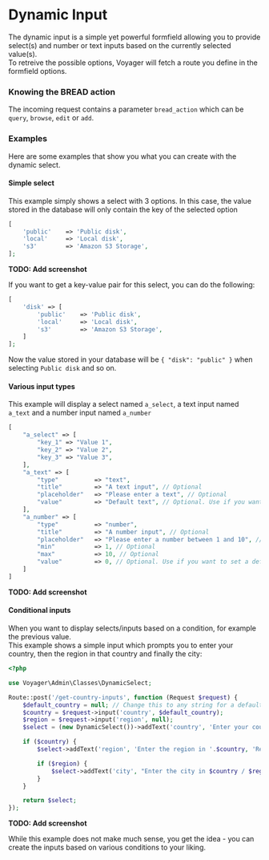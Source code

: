 # Dynamic Input

The dynamic input is a simple yet powerful formfield allowing you to provide select(s) and number or text inputs based on the currently selected value(s).  
To retreive the possible options, Voyager will fetch a route you define in the formfield options.

### Knowing the BREAD action

The incoming request contains a parameter `bread_action` which can be `query`, `browse`, `edit` or `add`.

### Examples

Here are some examples that show you what you can create with the dynamic select.

#### Simple select

This example simply shows a select with 3 options. In this case, the value stored in the database will only contain the key of the selected option

```php
[
    'public'    => 'Public disk',
    'local'     => 'Local disk',
    's3'        => 'Amazon S3 Storage',
];
```

**TODO: Add screenshot**

If you want to get a key-value pair for this select, you can do the following:

```php
[
    'disk' => [
        'public'    => 'Public disk',
        'local'     => 'Local disk',
        's3'        => 'Amazon S3 Storage',
    ]
];
```

Now the value stored in your database will be `{ "disk": "public" }` when selecting `Public disk` and so on.

#### Various input types

This example will display a select named `a_select`, a text input named `a_text` and a number input named `a_number`

```php
[
    "a_select" => [
        "key_1" => "Value 1",
        "key_2" => "Value 2",
        "key_3" => "Value 3",
    ],
    "a_text" => [
        "type"          => "text",
        "title"         => "A text input", // Optional
        "placeholder"   => "Please enter a text", // Optional
        "value"         => "Default text", // Optional. Use if you want to set a default value or override the entered value
    ],
    "a_number" => [
        "type"          => "number",
        "title"         => "A number input", // Optional
        "placeholder"   => "Please enter a number between 1 and 10", // Optional
        "min"           => 1, // Optional
        "max"           => 10, // Optional
        "value"         => 0, // Optional. Use if you want to set a default value or override the entered value
    ]
]
```

**TODO: Add screenshot**

#### Conditional inputs

When you want to display selects/inputs based on a condition, for example the previous value.  
This example shows a simple input which prompts you to enter your country, then the region in that country and finally the city:

```php
<?php

use Voyager\Admin\Classes\DynamicSelect;

Route::post('/get-country-inputs', function (Request $request) {
    $default_country = null; // Change this to any string for a default value.
    $country = $request->input('country', $default_country);
    $region = $request->input('region', null);
    $select = (new DynamicSelect())->addText('country', 'Enter your country', 'Country', $default_country);

    if ($country) {
        $select->addText('region', 'Enter the region in '.$country, 'Region in '.$country);

        if ($region) {
            $select->addText('city', "Enter the city in $country / $region", "City in $country / $region");
        }
    }

    return $select;
});
```

**TODO: Add screenshot**

While this example does not make much sense, you get the idea - you can create the inputs based on various conditions to your liking.